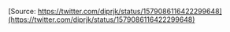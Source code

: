 [Source: https://twitter.com/diprjk/status/1579086116422299648](https://twitter.com/diprjk/status/1579086116422299648)